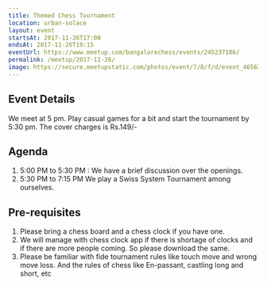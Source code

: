 ```yaml
---
title: Themed Chess Tournament
location: urban-solace
layout: event
startsAt: 2017-11-26T17:00
endsAt: 2017-11-26T19:15
eventUrl: https://www.meetup.com/bangalorechess/events/245237186/
permalink: /meetup/2017-11-26/
image: https://secure.meetupstatic.com/photos/event/7/8/f/d/event_465630973.jpeg
---
```

## Event Details

We meet at 5 pm. Play casual games for a bit and start the tournament by 5:30 pm. The cover charges is Rs.149/-

## Agenda
1. 5:00 PM to 5:30 PM : We have a brief discussion over the openings.
1. 5:30 PM to 7:15 PM We play a Swiss System Tournament among ourselves.

## Pre-requisites
1. Please bring a chess board and a chess clock if you have one.
1. We will manage with chess clock app if there is shortage of clocks and if there are more people coming. So please download the same.
1. Please be familiar with fide tournament rules like touch move and wrong move loss. And the rules of chess like En-passant, castling long and short, etc



